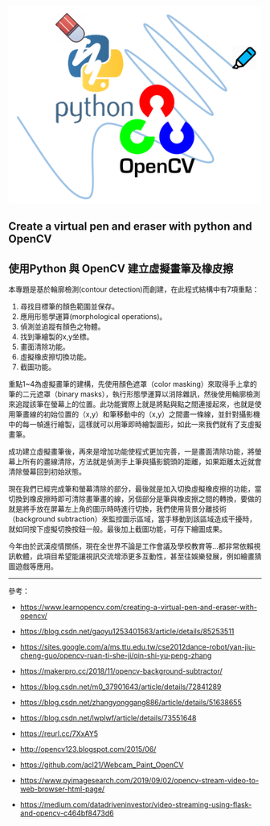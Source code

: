 ![Alt text](https://github.com/joe7342/opencvdraw/blob/master/img/cover.png)

## Create a virtual pen and eraser with python and OpenCV
## 使用Python 與 OpenCV 建立虛擬畫筆及橡皮擦

本專題是基於輪廓檢測(contour detection)而創建，在此程式結構中有7項重點：

1. 尋找目標筆的顏色範圍並保存。
2. 應用形態學運算(morphological operations)。
3. 偵測並追蹤有顏色之物體。
4. 找到筆繪製的x,y坐標。
5. 畫面清除功能。
6. 虛擬橡皮擦切換功能。
7. 截圖功能。

重點1~4為虛擬畫筆的建構，先使用顏色遮罩（color masking）來取得手上拿的筆的二元遮罩（binary masks），執行形態學運算以消除雜訊，然後使用輪廓檢測來追蹤該筆在螢幕上的位置。此功能實際上就是將點與點之間連接起來，也就是使用筆畫線的初始位置的（x,y）和筆移動中的（x,y）之間畫一條線，並針對攝影機中的每一幀進行繪製，這樣就可以用筆即時繪製圖形，如此一來我們就有了支虛擬畫筆。

成功建立虛擬畫筆後，再來是增加功能使程式更加完善，一是畫面清除功能，將螢幕上所有的畫線清除，方法就是偵測手上筆與攝影鏡頭的距離，如果距離太近就會清除螢幕回到初始狀態。

現在我們已經完成筆和螢幕清除的部分，最後就是加入切換虛擬橡皮擦的功能，當切換到橡皮擦時即可清除畫筆畫的線，另個部分是筆與橡皮擦之間的轉換，要做的就是將手放在屏幕左上角的圖示時時進行切換，我們使用背景分離技術（background subtraction）來監控圖示區域，當手移動到該區域造成干擾時，就如同按下虛擬切換按鈕一般。最後加上截圖功能，可存下繪圖成果。

今年由於武漢疫情關係，現在全世界不論是工作會議及學校教育等...都非常依賴視訊軟體，此項目希望能讓視訊交流增添更多互動性，甚至往娛樂發展，例如繪畫猜圖遊戲等應用。

***

參考：
+ https://www.learnopencv.com/creating-a-virtual-pen-and-eraser-with-opencv/
+ https://blog.csdn.net/gaoyu1253401563/article/details/85253511
+ https://sites.google.com/a/ms.ttu.edu.tw/cse2012dance-robot/yan-jiu-cheng-guo/opencv-ruan-ti-she-ji/qin-shi-yu-peng-zhang
+ https://makerpro.cc/2018/11/opencv-background-subtractor/
+ https://blog.csdn.net/m0_37901643/article/details/72841289
+ https://blog.csdn.net/zhangyonggang886/article/details/51638655
+ https://blog.csdn.net/lwplwf/article/details/73551648
+ https://reurl.cc/7XxAY5
+ http://opencv123.blogspot.com/2015/06/
+ https://github.com/acl21/Webcam_Paint_OpenCV

+ https://www.pyimagesearch.com/2019/09/02/opencv-stream-video-to-web-browser-html-page/
+ https://medium.com/datadriveninvestor/video-streaming-using-flask-and-opencv-c464bf8473d6